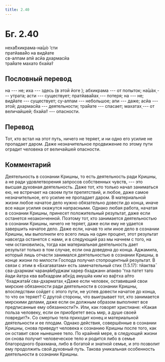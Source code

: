 ```yaml
---
title: 2.40
---
```


# Бг. 2.40
неха̄бхикрама-на̄ш́о ’сти<br/>
пратйава̄йо на видйате<br/>
св-алпам апй асйа дхармасйа<br/>
тра̄йате махато бхайа̄т
## Пословный перевод

на --- не; иха --- здесь (в этой йоге ); абхикрама --- от попыток; на̄ш́ах̣
--- утрата; асти --- существует; пратйава̄йах̣ --- потеря; на --- не;
видйате --- существует; су-алпам --- небольшое; апи --- даже; асйа ---
этой; дхармасйа --- деятельности; тра̄йате --- спасает; махатах̣ --- от
величайшей; бхайа̄т --- опасности.

## Перевод

Тот, кто встал на этот путь, ничего не теряет, и ни одно его усилие не
пропадает даром. Даже незначительное продвижение по этому пути оградит
человека от величайшей опасности.

## Комментарий

Деятельность в сознании Кришны, то есть деятельность ради Кришны, а не
ради удовлетворения запросов собственных чувств, --- это высшая духовная
деятельность. Даже тот, кто только начал заниматься ею, не встречает на
своем пути препятствий, и любое, даже самое незначительное, его усилие
не пропадает даром. В материальной жизни любое начатое дело нужно
обязательно довести до конца, иначе все наши усилия окажутся напрасными.
Однако любая работа, начатая в сознании Кришны, принесет положительный
результат, даже если останется незаконченной. Поэтому тот, кто
занимается деятельностью в сознании Кришны, ничего не теряет, даже если
ему не удается завершить начатое дело. Даже если, начав то или иное дело
в сознании Кришны, мы выполнили его всего лишь на один процент, этот
результат навсегда останется с нами, и в следующий раз мы начнем с того,
на чем остановились, тогда как материальная деятельность дает результат
только в том случае, если она доведена до конца. Аджамила, который лишь
отчасти занимался деятельностью в сознании Кришны, в конце жизни по
милости Господа получил стопроцентный результат. В связи с этим в
«Бхагаватам» есть замечательный стих (1.5.17): тйактва̄ сва-дхармам̇
чаран̣а̄мбуджам̇ харер бхаджанн апакво 'тха патет тато йади йатра ква
ва̄бхадрам абхӯд амушйа ким̇ ко ва̄ртха а̄пто 'бхаджата̄м̇ сва-дхарматах̣ «Даже
если человек, оставивший свои мирские обязанности ради деятельности в
сознании Кришны, впоследствии сойдет с этого пути, не успев довести
начатое до конца, то что он теряет? С другой стороны, что выигрывает
тот, кто занимается мирскими делами, даже если он должным образом
выполняет все предписанные ему обязанности?». Или, как говорят
христиане: «Какая польза человеку, если он приобретет весь мир, а душе
своей повредит?». Со смертью тела приходит конец и материальной
деятельности и ее плодам. Однако действия, совершённые в сознании
Кришны, снова приведут человека к сознанию Кришны после того, как он
оставит свое нынешнее тело. По крайней мере, в следующей жизни он снова
получит человеческое тело и родится либо в семье благородного брахмана,
либо в богатой и знатной семье, и это позволит ему продолжить свой
духовный путь. Такова уникальная особенность деятельности в сознании
Кришны.
